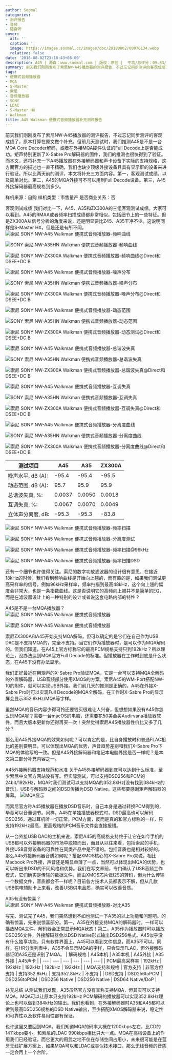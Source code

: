 ```yaml
---
author: Soomal
categories:
- 测评报告
- 音频
- 随身听
cover:
  alt: ''
  caption: ''
  image: https://images.soomal.cc/images/doc/20180802/00076134.webp
  relative: false
date: '2018-08-02T23:18:43+08:00'
description: A45 | 源自：www.soomal.com | 版权：原创 |  平均/总评分：09.83/177
summary: 前天我们刚刚发布了索尼NW-A45播放器的测评报告，不过忘记同步测评的客观成绩了，原本打算在原文做个补充。但补充测试过程中发现了一些小惊喜，甚至还包括A35的超值发现！
tags:
- 便携式音频播放器
- MQA
- S-Master
- 索尼
- 音频播放器
- SONY
- LDAC
- S-Master HX
- Walkman
title: A45 Walkman 便携式音频播放器补充测评报告
---
```


前天我们刚刚发布了索尼NW-A45播放器的测评报告，不过忘记同步测评的客观成绩了，原本打算在原文做个补充。但前几天测试时，我们推测A45是不是一台MQA Core Decoder解码，或者在外接MQA硬件认证的Full Decode上是否能成功。矩声特别更新了X-Sabre Pro解码器的固件，我们的推测也很快得到了验证。而本文，还将补充一下A45播放器在外接解码器和声卡设备下实际的支持规格，这方面官方的描述也一直不精确，我们也缺少顶级外接设备且具有显示屏的设备来进行验证。所以比两天前的测评，本文将补充三方面内容。第一，客观测试成绩，以及简单对比。第二，A45的MQA外接可不可以用到Full Decode设备。第三，A45外接解码器最高规格到多少。

样机来源：自购
样机类型：市售量产
是否商业关系：否

客观测试成绩
我们对比一下，A45、A35和ZX300A的三组客观测试成绩。大家可以看到，A45的RMAA或者频率扫描成绩都非常相似，包括细节上的一些特征。但是ZX300A从信号分析的角度来说，还是明显要比Z45、A35干净不少。这说明同样是S-Master HX，但是还是有所不同。
![索尼 SONY NW-A45 Walkman 便携式音频播放器-频响曲线](https://images.soomal.cc/images/doc/20180802/00076124_01.webp)




![SONY 索尼 NW-A35HN Walkman 便携式音频播放器-频响曲线](https://images.soomal.cc/images/doc/20170220/00066506_01.webp)




![索尼 SONY NW-ZX300A Walkman 便携式音频播放器-频响曲线@Direct和DSEE+DC B](https://images.soomal.cc/images/doc/20180406/00074024_01.webp)




![索尼 SONY NW-A45 Walkman 便携式音频播放器-噪声分布](https://images.soomal.cc/images/doc/20180802/00076125_01.webp)




![SONY 索尼 NW-A35HN Walkman 便携式音频播放器-噪声分布](https://images.soomal.cc/images/doc/20170220/00066507_01.webp)




![索尼 SONY NW-ZX300A Walkman 便携式音频播放器-噪声分布@Direct和DSEE+DC B](https://images.soomal.cc/images/doc/20180406/00074025_01.webp)




![索尼 SONY NW-A45 Walkman 便携式音频播放器-动态范围](https://images.soomal.cc/images/doc/20180802/00076126_01.webp)




![SONY 索尼 NW-A35HN Walkman 便携式音频播放器-动态范围](https://images.soomal.cc/images/doc/20170220/00066508_01.webp)




![索尼 SONY NW-ZX300A Walkman 便携式音频播放器-动态测试@Direct和DSEE+DC B](https://images.soomal.cc/images/doc/20180406/00074026_01.webp)




![索尼 SONY NW-A45 Walkman 便携式音频播放器-总谐波失真](https://images.soomal.cc/images/doc/20180802/00076127_01.webp)




![SONY 索尼 NW-A35HN Walkman 便携式音频播放器-总谐波失真](https://images.soomal.cc/images/doc/20170220/00066509_01.webp)




![索尼 SONY NW-ZX300A Walkman 便携式音频播放器-总谐波失真@Direct和DSEE+DC B](https://images.soomal.cc/images/doc/20180406/00074027_01.webp)




![索尼 SONY NW-A45 Walkman 便携式音频播放器-互调失真](https://images.soomal.cc/images/doc/20180802/00076128_01.webp)




![SONY 索尼 NW-A35HN Walkman 便携式音频播放器-互调失真](https://images.soomal.cc/images/doc/20170220/00066510_01.webp)




![索尼 SONY NW-ZX300A Walkman 便携式音频播放器-互调失真@Direct和DSEE+DC B](https://images.soomal.cc/images/doc/20180406/00074028_01.webp)




![索尼 SONY NW-A45 Walkman 便携式音频播放器-分离度曲线](https://images.soomal.cc/images/doc/20180802/00076129_01.webp)




![SONY 索尼 NW-A35HN Walkman 便携式音频播放器-分离度曲线](https://images.soomal.cc/images/doc/20170220/00066511_01.webp)




![索尼 SONY NW-ZX300A Walkman 便携式音频播放器-分离度曲线@Direct和DSEE+DC B](https://images.soomal.cc/images/doc/20180406/00074029_01.webp)




| 测试项目 | A45 | A35 | ZX300A |
| --- | --- | --- | --- |
| 噪声水平, dB (A): | -95.4 | -95.4 | -95.5 |
| 动态范围, dB (A): | 95.7 | 95.9 | 95.9 |
| 总谐波失真, %: | 0.0037 | 0.0050 | 0.0018 |
| 互调失真, %: | 0.0067 | 0.0070 | 0.0049 |
| 立体声分离度, dB: | -95.3 | -95.3 | -83.8 |


![索尼 SONY NW-A45 Walkman 便携式音频播放器-频率扫描](https://images.soomal.cc/images/doc/20180802/00076130_01.webp)




![索尼 SONY NW-A45 Walkman 便携式音频播放器-分离度测试](https://images.soomal.cc/images/doc/20180802/00076131_01.webp)




![索尼 SONY NW-A45 Walkman 便携式音频播放器-频率扫描@96kHz](https://images.soomal.cc/images/doc/20180802/00076132_01.webp)




![索尼 SONY NW-A45 Walkman 便携式音频播放器-频率扫描DSD](https://images.soomal.cc/images/doc/20180802/00076133_01.webp)




还有一个细节也许值得关注。索尼的数字功放滤波器的设计很有意思，在接近18kHz的时候，我们看到频响曲线是开始向上翘的，而有趣的是，如果我们测试更高采样率的信号，例如96kHz采样率，频率扫描到最高48kHz，这个向上翘的幅度会非常大，也是一条指数曲线。这是否说明它的高频向上翘并不是简单的EQ，而是在滤波器设计上的一种特别的设计或者说这套电路内部的特性？

A45是不是一台MQA播放器？
![索尼 SONY NW-A45 Walkman 便携式音频播放器](https://images.soomal.cc/images/doc/20180722/00076011_01.webp)




![索尼 SONY NW-A45 Walkman 便携式音频播放器](https://images.soomal.cc/images/doc/20180722/00076012_01.webp)




索尼ZX300A和A45开始支持MQA解码，但可以确定的是它们在自己作为USB DAC是不支持MQA的，完全不支持。当它们作为播放器时，是可以作为MQA解码的。但我们知道，在A45上官方标称它的最高PCM规格支持只到192kHz？所以理论上，没办法达到MQA官方Full Decode的标准。但播放器在工作时到底是什么状态，在A45下没有办法显示。

我们正好最近在用矩声的X-Sabre Pro验证MQA，它是一台可以支持MQA全解码的外置解码器，USB音频部分使用XMOS的方案。索尼A45的WM-Port搭配NW-10的附件，就可以实现USB外接。我们前几天的推测是正确的，A45在外接X-Sabre Pro时可以实现Full Decode的MQA全解码，在工作时X-Sabre Pro的显示屏会显示352.8kHz/MQA等字样。

虽然MQA的音乐内容少得可怜还要钱买很难让人兴奋，但想想如果没有A45你怎么玩MQA呢？需要一台macOS的电脑，还需要花50美金买Audirvana播放器软件，而且大版本更新你还得再买一次！突然觉得索尼A45播放器性价比又多了几分？

那么用A45外接MQA的效果如何呢？可以肯定的是，比自身播放时和普通FLAC相比的差别要明显，可以体现出MQA的优势，声音趋势差别和我们X-Sabre Pro下MQA的体验写的一致。但是A45外接解码器和笔记本电脑外接是否一样呢？是本文第三部分补充内容之一。

A45外接解码器支持规范和水准
关于A45外接解码器到底可以达到什么标准，至少索尼中文官方网站没有写。但实际测试，可以支持DSD256和PCM的24bit/192kHz，MQA时我们测试可以支持MQA的352.8kHz[没有找到384kHz的音乐]，USB与解码器之间的DSD传播为DSD Native，这些都要感谢矩声解码器的屏幕。
![MQA显示](https://images.soomal.cc/images/doc/20180728/00076104.webp)




而索尼官方称A45播放器在播放DSD音乐时，自己本身是通过转换PCM得到的，毕竟可以音量调节。同样，A45在单独播放器模式时，DSD最高也可以解码DSD256，通过耳机听一切正常。PCM方面，反而是真的和官方标称的一样，只支持192kHz最高，更高规格的PCM音乐文件会直接报错。

从一台外接USB DAC的主机来说，索尼A45的高规格支持终于让它在如今手机的USB都可以外接解码器的市场中脱颖而出，而且从以往来看，包括索尼的手机，外接USB音频设备的可靠性在同类产品中是不错的。包括音质也是相对较好的。那么A45外接解码器音质如何呢？搭配XMOS核心的X-Sabre Pro来说，相比Macbook Pro外接，声音还是略显单薄了一点，当然可以体现出MQA的优势，也可以听出来DSD的不同风格和优势。我们在写文章前，专门确认了USB音频工作模式，它们确实是传输的数据文件，而由XMOS芯片做I2S的转码，但为什么传输一个数据文件，音质都会不一样呢？目前各方技术人员都表示不解，但从几款USB供电辅助卡上来看，改善USB供电品质，确实可以改善音质。

A35有没有惊喜？
![索尼 SONY NW-A45 Walkman 便携式音频播放器-对比A35](https://images.soomal.cc/images/doc/20180723/00076028.webp)




写完、测试完了A45，我们突然想到不如也测试一下A35的以上功能和问题吧。的确有惊喜，先来说惊喜部分。第一，A35在外接支持MQA的解码器时，一样可以播放MQA文件，解码器会正常显示MQA状态！第二，A35作为播放器时可以播放DSD256文件，外接解码器会以DSD Native形式输出DSD256格式。A45似乎没有什么独享功能，只有软件界面上，A45可以看到文件信息，而A35不可以。同样，在HR分类列表中，A35不会显示MQA的字样，只会显示FLAC，但外接解码器证明A35还是识别了MQA。
| 解码规格 | A45本机 | A35本机 | A45外接 | A35外接 | A45声卡 |
| --- | --- | --- | --- | --- | --- |
| PCM最高采样率 | 192kHz | 192kHz | 192kHz | 192kHz | 192kHz |
| MQA支持和规格 | 官方支持 | 非官方但支持 | 支持352.8kHz | 支持352.8kHz | 不支持 |
| DSD支持 | DSD256toPCM | DSD256toPCM | DSD256 Native | DSD256 Native | DSD64 Native/DoP |


补充总结
从测试我们发现，A35虽然官方没有宣称支持MQA，但其实可以支持MQA，MQA可以让原本只支持192kHz PCM解码的播放器可以实现352.8kHz理论上也可以做到384kHz的输出。我们也看到，在外接解码器时A35和A45都可以做到最高DSD256规格的DSD Native输出，至少搭配XMOS解码器来说，稳定性和可靠性以及软件易用性都有保证。

也许这里又要回到MQA，我们知道MQA的码率大概在1200kbps左右，比CD的1411kbps要小，和索尼的LDAC 990kbps相比只大一点。MQA在高档设备上的作用我们已经验证，而它更大的用武之地不仅在存储空间占用小，未来很可能是在蓝牙无线扩展方案上，如果MQA可以和LDAC或类似技术接口，那么无线音频的音质一定会再上一个台阶。